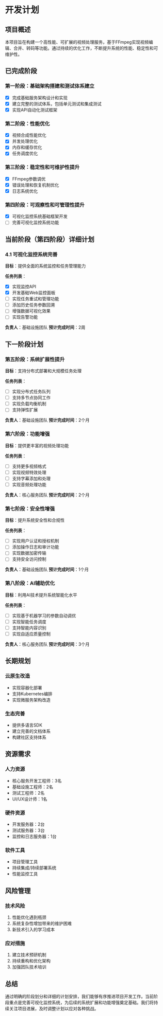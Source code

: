 # 开发计划

## 项目概述

本项目旨在构建一个高性能、可扩展的视频处理服务，基于FFmpeg实现视频编辑、合并、转码等功能。通过持续的优化工作，不断提升系统的性能、稳定性和可维护性。

## 已完成阶段

### 第一阶段：基础架构搭建和测试体系建立
- [x] 完成基础服务架构设计和实现
- [x] 建立完整的测试体系，包括单元测试和集成测试
- [x] 实现API自动化测试框架

### 第二阶段：性能优化
- [x] 视频合成性能优化
- [x] 并发处理优化
- [x] 内存和缓存优化
- [x] 任务调度优化

### 第三阶段：稳定性和可维护性提升
- [x] FFmpeg参数调优
- [x] 错误处理和恢复机制优化
- [x] 日志系统优化

### 第四阶段：可观察性和可管理性提升
- [x] 可视化监控系统基础框架开发
- [ ] 完善可视化监控系统功能

## 当前阶段（第四阶段）详细计划

### 4.1 可视化监控系统完善
**目标**：提供全面的系统监控和任务管理能力

**任务列表**：
- [x] 实现监控API
- [x] 开发基础Web监控面板
- [ ] 实现任务重试和管理功能
- [ ] 添加历史任务参数回溯
- [ ] 增强数据可视化效果
- [ ] 实现告警功能

**负责人**：基础设施团队
**预计完成时间**：2周

## 下一阶段计划

### 第五阶段：系统扩展性提升
**目标**：支持分布式部署和大规模任务处理

**任务列表**：
- [ ] 实现分布式任务队列
- [ ] 支持多节点协同工作
- [ ] 实现负载均衡机制
- [ ] 支持弹性扩展

**负责人**：基础设施团队
**预计完成时间**：2个月

### 第六阶段：功能增强
**目标**：提供更丰富的视频处理功能

**任务列表**：
- [ ] 支持更多视频格式
- [ ] 实现视频特效处理
- [ ] 支持字幕添加和处理
- [ ] 实现音频处理功能

**负责人**：核心服务团队
**预计完成时间**：2个月

### 第七阶段：安全性增强
**目标**：提升系统安全性和合规性

**任务列表**：
- [ ] 实现用户认证和授权机制
- [ ] 添加操作日志和审计功能
- [ ] 实现数据加密传输
- [ ] 支持安全访问控制

**负责人**：基础设施团队
**预计完成时间**：1个月

### 第八阶段：AI辅助优化
**目标**：利用AI技术提升系统智能化水平

**任务列表**：
- [ ] 实现基于机器学习的参数自动调优
- [ ] 实现智能任务调度
- [ ] 支持智能内容识别
- [ ] 实现自适应质量控制

**负责人**：核心服务团队
**预计完成时间**：3个月

## 长期规划

### 云原生改造
- 实现容器化部署
- 支持Kubernetes编排
- 实现微服务架构改造

### 生态完善
- 提供多语言SDK
- 建立完善的文档体系
- 构建社区支持体系

## 资源需求

### 人力资源
- 核心服务开发工程师：3名
- 基础设施工程师：2名
- 测试工程师：2名
- UI/UX设计师：1名

### 硬件资源
- 开发服务器：2台
- 测试服务器：3台
- 监控和日志服务器：1台

### 软件工具
- 项目管理工具
- 持续集成/持续部署系统
- 性能监控工具

## 风险管理

### 技术风险
1. 性能优化遇到瓶颈
2. 系统复杂性增加带来的维护困难
3. 新技术引入的学习成本

### 应对措施
1. 建立技术预研机制
2. 持续重构和优化架构
3. 加强团队技术培训

## 总结

通过明确的阶段划分和详细的计划安排，我们能够有序推进项目开发工作。当前阶段重点是完善可视化监控系统，为后续的系统扩展和功能增强奠定基础。我们将持续关注项目进展，及时调整计划以应对各种挑战。
